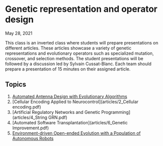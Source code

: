 # Genetic representation and operator design
May 28, 2021

This class is an inverted class where students will prepare presentations on
different articles. These articles showcase a variety of genetic
representations and evolutionary operators such as specialized mutation,
crossover, and selection methods. The student presentations will be followed by
a discussion led by Sylvain Cussat-Blanc. Each team should prepare a
presentation of 15 minutes on their assigned article.

## Topics

1. [Automated Antenna Design with Evolutionary Algorithms](articles/1_Antenna.pdf)
2. [Cellular Encoding Applied to Neurocontrol](articles/2_Cellular encoding.pdf)
3. [Artificial Regulatory Networks and Genetic Programming](articles/4_String GRN.pdf)
4. [Automated Software Transplantation](articles/6_Genetic Improvement.pdf)
5. [Environment-driven Open-ended Evolution with a Population of Autonomous Robots](articles/7_EDEA.pdf)
